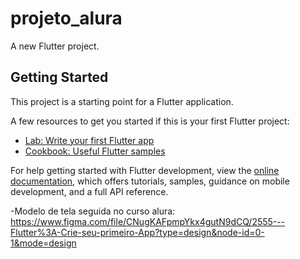 # projeto_alura

A new Flutter project.

## Getting Started

This project is a starting point for a Flutter application.

A few resources to get you started if this is your first Flutter project:

- [Lab: Write your first Flutter app](https://docs.flutter.dev/get-started/codelab)
- [Cookbook: Useful Flutter samples](https://docs.flutter.dev/cookbook)

For help getting started with Flutter development, view the
[online documentation](https://docs.flutter.dev/), which offers tutorials,
samples, guidance on mobile development, and a full API reference.

-Modelo de tela seguida no curso alura: https://www.figma.com/file/CNugKAFpmpYkx4gutN9dCQ/2555---Flutter%3A-Crie-seu-primeiro-App?type=design&node-id=0-1&mode=design

